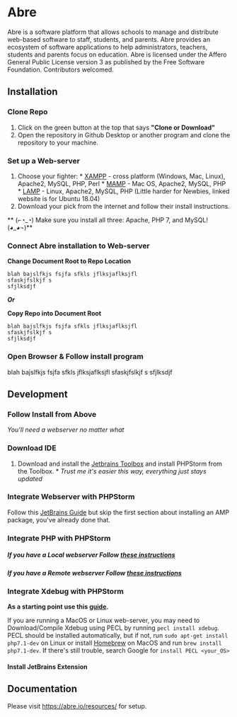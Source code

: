 # Abre

Abre is a software platform that allows schools to manage and distribute web-based software to staff, students, and parents. Abre provides an ecosystem of software applications to help administrators, teachers, students and parents focus on education. Abre is licensed under the Affero General Public License version 3 as published by the Free Software Foundation. Contributors welcomed.

## Installation

### Clone Repo

  1.  Click on the green button at the top that says **"Clone or Download"**
  2.  Open the repository in Github Desktop or another program and clone the repository to your machine.

### Set up a Web-server

  1.  Choose your fighter:
    * [XAMPP](https://www.apachefriends.org/index.html) - cross platform (Windows, Mac, Linux), Apache2, MySQL, PHP, Perl
    * [MAMP](https://www.mamp.info/en/) - Mac OS, Apache2, MySQL, PHP
    * [LAMP](https://www.linode.com/docs/web-servers/lamp/install-lamp-stack-on-ubuntu-18-04/) - Linux, Apache2, MySQL, PHP (Little harder for Newbies, linked website is for Ubuntu 18.04)
  2. Download your pick from the internet and follow their install instructions.

**	\(⌐◔\_◔\) Make sure you install all three: Apache, PHP 7, and MySQL! \(◕\_◕¬\)**


### Connect Abre installation to Web-server

  **Change Document Root to Repo Location**

    blah bajslfkjs fsjfa sfkls jflksjaflksjfl
    sfaskjfslkjf s
    sfjlksdjf
  ***Or***

  **Copy Repo into Document Root**

    blah bajslfkjs fsjfa sfkls jflksjaflksjfl
    sfaskjfslkjf s
    sfjlksdjf

### Open Browser & Follow install program

  blah bajslfkjs fsjfa sfkls jflksjaflksjfl
  sfaskjfslkjf s
  sfjlksdjf

## Development

### Follow Install from Above

*You'll need a webserver no matter what*

### Download IDE

  1. Download and install the [Jetbrains Toolbox](https://www.jetbrains.com/toolbox/app/) and install PHPStorm from the Toolbox.
    * *Trust me it's easier this way, everything just stays updated*

### Integrate Webserver with PHPStorm

  Follow this [JetBrains Guide](https://www.jetbrains.com/help/phpstorm/installing-an-amp-package.html) but skip the first section about installing an AMP package, you've already done that.

### Integrate PHP with PHPStorm

##### If you have a Local webserver Follow [these instructions](https://www.jetbrains.com/help/phpstorm/configuring-local-interpreter.html)
##### If you have a Remote webserver Follow [these instructions](https://www.jetbrains.com/help/phpstorm/configuring-remote-interpreters.html)

### Integrate Xdebug with PHPStorm

**As a starting point use this [guide](https://www.jetbrains.com/help/phpstorm/configuring-xdebug.html).**

If you are running a MacOS or Linux web-server, you may need to Download/Compile Xdebug using PECL by running `pecl install xdebug`. PECL should be installed automatically, but if not, run `sudo apt-get install php7.1-dev` on Linux or install [Homebrew](https://brew.sh/) on MacOS and run `brew install php7.1-dev`. If there's still trouble, search Google for `install PECL <your_OS>`

#### Install JetBrains Extension





## Documentation

Please visit <a href="https://abre.io/resources/" target="_blank">https://abre.io/resources/</a> for setup.
